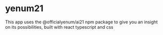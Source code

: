 # yenum21
This app uses the @officialyenum/ai21 npm package to give you an insight on its possibilities, built with react typescript and css
